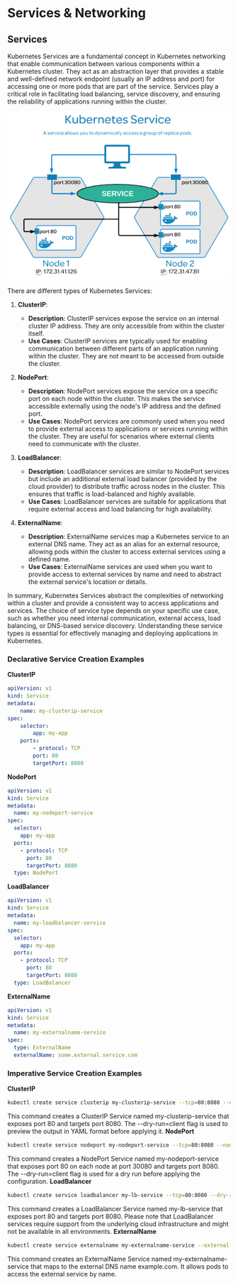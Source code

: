 # Services & Networking
## Services

Kubernetes Services are a fundamental concept in Kubernetes networking that enable communication between various components within a Kubernetes cluster. They act as an abstraction layer that provides a stable and well-defined network endpoint (usually an IP address and port) for accessing one or more pods that are part of the service. Services play a critical role in facilitating load balancing, service discovery, and ensuring the reliability of applications running within the cluster.

<p align="center">
  <img src="images/kubernetes_service.png" alt="Kubernetes Service">
</p>

There are different types of Kubernetes Services:

1. **ClusterIP**:
   - **Description**: ClusterIP services expose the service on an internal cluster IP address. They are only accessible from within the cluster itself.
   - **Use Cases**: ClusterIP services are typically used for enabling communication between different parts of an application running within the cluster. They are not meant to be accessed from outside the cluster.

2. **NodePort**:
   - **Description**: NodePort services expose the service on a specific port on each node within the cluster. This makes the service accessible externally using the node's IP address and the defined port.
   - **Use Cases**: NodePort services are commonly used when you need to provide external access to applications or services running within the cluster. They are useful for scenarios where external clients need to communicate with the cluster.

3. **LoadBalancer**:
   - **Description**: LoadBalancer services are similar to NodePort services but include an additional external load balancer (provided by the cloud provider) to distribute traffic across nodes in the cluster. This ensures that traffic is load-balanced and highly available.
   - **Use Cases**: LoadBalancer services are suitable for applications that require external access and load balancing for high availability.

4. **ExternalName**:
   - **Description**: ExternalName services map a Kubernetes service to an external DNS name. They act as an alias for an external resource, allowing pods within the cluster to access external services using a defined name.
   - **Use Cases**: ExternalName services are used when you want to provide access to external services by name and need to abstract the external service's location or details.

In summary, Kubernetes Services abstract the complexities of networking within a cluster and provide a consistent way to access applications and services. The choice of service type depends on your specific use case, such as whether you need internal communication, external access, load balancing, or DNS-based service discovery. Understanding these service types is essential for effectively managing and deploying applications in Kubernetes.

### Declarative Service Creation Examples

**ClusterIP**

```yaml
apiVersion: v1
kind: Service
metadata:
    name: my-clusterip-service
spec:
    selector:
        app: my-app
    ports:
        - protocol: TCP
        port: 80
        targetPort: 8080
```
**NodePort**
```yaml
apiVersion: v1
kind: Service
metadata:
  name: my-nodeport-service
spec:
  selector:
    app: my-app
  ports:
    - protocol: TCP
      port: 80
      targetPort: 8080
  type: NodePort
  ```
**LoadBalancer**
```yaml
apiVersion: v1
kind: Service
metadata:
  name: my-loadbalancer-service
spec:
  selector:
    app: my-app
  ports:
    - protocol: TCP
      port: 80
      targetPort: 8080
  type: LoadBalancer
  ```
**ExternalName**
```yaml
apiVersion: v1
kind: Service
metadata:
  name: my-externalname-service
spec:
  type: ExternalName
  externalName: some.external.service.com
```
### Imperative Service Creation Examples
**ClusterIP**
```bash
kubectl create service clusterip my-clusterip-service --tcp=80:8080 --dry-run=client -o yaml | kubectl apply -f -
```
This command creates a ClusterIP Service named my-clusterip-service that exposes port 80 and targets port 8080. The --dry-run=client flag is used to preview the output in YAML format before applying it.
**NodePort**
```bash
kubectl create service nodeport my-nodeport-service --tcp=80:8080 --node-port=30080 --dry-run=client -o yaml | kubectl apply -f -
```
This command creates a NodePort Service named my-nodeport-service that exposes port 80 on each node at port 30080 and targets port 8080. The --dry-run=client flag is used for a dry run before applying the configuration.
**LoadBalancer**
```bash
kubectl create service loadbalancer my-lb-service --tcp=80:8080 --dry-run=client -o yaml | kubectl apply -f -
```
This command creates a LoadBalancer Service named my-lb-service that exposes port 80 and targets port 8080. Please note that LoadBalancer services require support from the underlying cloud infrastructure and might not be available in all environments.
**ExternalName**
```bash
kubectl create service externalname my-externalname-service --external-name=example.com --dry-run=client -o yaml | kubectl apply -f -
```
This command creates an ExternalName Service named my-externalname-service that maps to the external DNS name example.com. It allows pods to access the external service by name.
